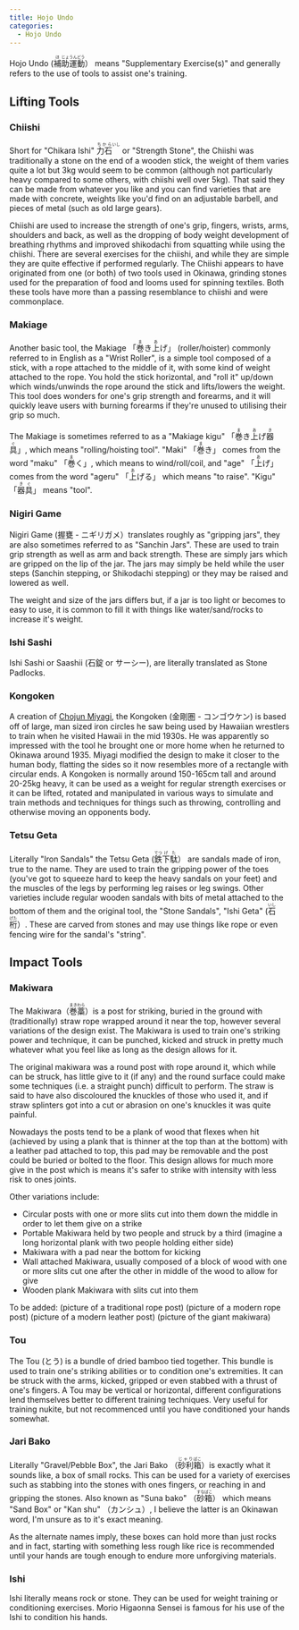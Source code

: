 ```yaml
---
title: Hojo Undo
categories:
  - Hojo Undo
---
```


Hojo Undo (<ruby><rb>補</rb><rt>ほ</rt><rb>助</rb><rt>じょ</rt><rb>運</rb><rt>うん</rt><rb>動</rb><rt>どう</rt></ruby>） means "Supplementary Exercise(s)" and generally refers to the use of tools to assist one's training.

## Lifting Tools

### Chiishi

<Wiki-Img  float caption="Chiishi at the Higaonna Dojo in Okinawa" src="/hojo-undo/hojo-undo-higaonna-dojo-chiishi.jpg"/>

Short for "Chikara Ishi" <ruby><rb>力</rb><rb>石</rb><rt>ちから</rt><rt>いし</rt></ruby> or "Strength Stone", the Chiishi was traditionally a stone on the end of a wooden stick, the weight of them varies quite a lot but 3kg would seem to be common (although not particularly heavy compared to some others, with chiishi well over 5kg). That said they can be made from whatever you like and you can find varieties that are made with concrete, weights like you'd find on an adjustable barbell, and pieces of metal (such as old large gears).

Chiishi are used to increase the strength of one's grip, fingers, wrists, arms, shoulders and back, as well as the dropping of body weight development of breathing rhythms and improved shikodachi from squatting while using the chiishi. There are several exercises for the chiishi, and while they are simple they are quite effective if performed regularly. The Chiishi appears to have originated from one (or both) of two tools used in Okinawa, grinding stones used for the preparation of food and looms used for spinning textiles. Both these tools have more than a passing resemblance to chiishi and were commonplace.

### Makiage

Another basic tool, the Makiage 「<ruby><rb>巻</rb><rt>ま</rt><rb>き</rb><rt></rt><rb>上</rb><rt>あ</rt><rb>げ</rb><rt></rt></ruby>」 (roller/hoister) commonly referred to in English as a "Wrist Roller", is a simple tool composed of a stick, with a rope attached to the middle of it, with some kind of weight attached to the rope. You hold the stick horizontal, and "roll it" up/down which winds/unwinds the rope around the stick and lifts/lowers the weight. This tool does wonders for one's grip strength and forearms, and it will quickly leave users with burning forearms if they're unused to utilising their grip so much.

The Makiage is sometimes referred to as a "Makiage kigu" 「<ruby><rb>巻</rb><rt>ま</rt><rb>き</rb><rt></rt><rb>上</rb><rt>あ</rt><rb>げ</rb><rt></rt><rb>器</rb><rt>き</rt><rb>具</rb><rt>ぐ</rt></ruby>」, which means "rolling/hoisting tool". "Maki" 「<ruby><rb>巻</rb><rt>ま</rt><rb>き</rb><rt></rt></ruby>」 comes from the word "maku" 「<ruby><rb>巻</rb><rt>ま</rt><rb>く</rb><rt></rt></ruby>」, which means to wind/roll/coil, and "age" 「<ruby><rb>上</rb><rt>あ</rt><rb>げ</rb><rt></rt></ruby>」 comes from the word "ageru" 「<ruby><rb>上</rb><rt>あ</rt><rb>げる</rb><rt></rt></ruby>」 which means "to raise". "Kigu" 「<ruby>器<rt>き</rt>具<rt>ぐ</rt></ruby>」 means "tool".

### Nigiri Game

<Wiki-Img caption="Nigiri game at the Higaonna Dojo in Okinawa" src="/hojo-undo/hojo-undo-higaonna-dojo-nigiri-game.jpg"/>

Nigiri Game (握甕 - ニギリガメ）translates roughly as "gripping jars", they are also sometimes referred to as "Sanchin Jars". These are used to train grip strength as well as arm and back strength. These are simply jars which are gripped on the lip of the jar. The jars may simply be held while the user steps (Sanchin stepping, or Shikodachi stepping) or they may be raised and lowered as well.

The weight and size of the jars differs but, if a jar is too light or becomes to easy to use, it is common to fill it with things like water/sand/rocks to increase it's weight.

<Wiki-Video url="https://www.youtube.com/watch?v=p5gf4ntcweY" />

<!-- ### Tan -->

<!-- 担（タン） -->

### Ishi Sashi

<Wiki-Img caption="Ishi Sashi at the Higaonna Dojo in Okinawa" src="/hojo-undo/hojo-undo-higaonna-dojo-ishi-sashi.jpg"/>

Ishi Sashi or Saashii (石錠 or サーシー), are literally translated as Stone Padlocks.

### Kongoken

A creation of [Chojun Miyagi](/people/chojun-miyagi.md), the Kongoken (金剛圏 - コンゴウケン) is based off of large, man sized iron circles he saw being used by Hawaiian wrestlers to train when he visited Hawaii in the mid 1930s. He was apparently so impressed with the tool he brought one or more home when he returned to Okinawa around 1935. Miyagi modified the design to make it closer to the human body, flatting the sides so it now resembles more of a rectangle with circular ends. A Kongoken is normally around 150-165cm tall and around 20-25kg heavy, it can be used as a weight for regular strength exercises or it can be lifted, rotated and manipulated in various ways to simulate and train methods and techniques for things such as throwing, controlling and otherwise moving an opponents body.

<Wiki-Video url="https://www.youtube.com/watch?v=DHdwHiSJTm4" />

### Tetsu Geta

<Wiki-Img float caption="Tetsu Geta at the Higaonna Dojo in Okinawa" src="/hojo-undo/hojo-undo-higaonna-dojo-tetsu-geta.jpg"/>

Literally "Iron Sandals" the Tetsu Geta (<ruby><rb>鉄</rb><rt>てつ</rt><rb>下駄</rb><rt>げた</rt></ruby>） are sandals made of iron, true to the name. They are used to train the gripping power of the toes (you've got to squeeze hard to keep the heavy sandals on your feet) and the muscles of the legs by performing leg raises or leg swings. Other varieties include regular wooden sandals with bits of metal attached to the bottom of them and the original tool, the "Stone Sandals", "Ishi Geta" (<ruby><rb>石</rb><rt>いし</rt><rb>桁</rb><rt>げた</rt></ruby>）. These are carved from stones and may use things like rope or even fencing wire for the sandal's "string".

## Impact Tools

### Makiwara

The Makiwara（<ruby><rb>巻藁</rb><rt>まきわら</rt></ruby>）is a post for striking, buried in the ground with (traditionally) straw rope wrapped around it near the top, however several variations of the design exist. The Makiwara is used to train one's striking power and technique, it can be punched, kicked and struck in pretty much whatever what you feel like as long as the design allows for it.

The original makiwara was a round post with rope around it, which while can be struck, has little give to it (if any) and the round surface could make some techniques (i.e. a straight punch) difficult to perform. The straw is said to have also discoloured the knuckles of those who used it, and if straw splinters got into a cut or abrasion on one's knuckles it was quite painful.

Nowadays the posts tend to be a plank of wood that flexes when hit (achieved by using a plank that is thinner at the top than at the bottom) with a leather pad attached to top, this pad may be removable and the post could be buried or bolted to the floor. This design allows for much more give in the post which is means it's safer to strike with intensity with less risk to ones joints.

Other variations include:

- Circular posts with one or more slits cut into them down the middle in order to let them give on a strike
- Portable Makiwara held by two people and struck by a third (imagine a long horizontal plank with two people holding either side)
- Makiwara with a pad near the bottom for kicking
- Wall attached Makiwara, usually composed of a block of wood with one or more slits cut one after the other in middle of the wood to allow for give
- Wooden plank Makiwara with slits cut into them

To be added:
(picture of a traditional rope post)
(picture of a modern rope post)
(picture of a modern leather post)
(picture of the giant makiwara)

### Tou

The Tou (とう) is a bundle of dried bamboo tied together. This bundle is used to train one's striking abilities or to condition one's extremities. It can be struck with the arms, kicked, gripped or even stabbed with a thrust of one's fingers. A Tou may be vertical or horizontal, different configurations lend themselves better to different training techniques. Very useful for training nukite, but not recommenced until you have conditioned your hands somewhat.

### Jari Bako

<!-- 砂 箱（スナバコ） -->

Literally "Gravel/Pebble Box", the Jari Bako （<ruby><rb>砂利</rb><rt>じゃり</rt><rb>箱</rb><rt>ばこ</rt></ruby>）is exactly what it sounds like, a box of small rocks. This can be used for a variety of exercises such as stabbing into the stones with ones fingers, or reaching in and gripping the stones. Also known as "Suna bako" （<ruby><rb>砂</rb><rt>すな</rt><rb>箱</rb><rt>ばこ</rt></ruby>） which means "Sand Box" or "Kan shu" （カンシュ）, I believe the latter is an Okinawan word, I'm unsure as to it's exact meaning.

As the alternate names imply, these boxes can hold more than just rocks and in fact, starting with something less rough like rice is recommended until your hands are tough enough to endure more unforgiving materials.

### Ishi

<Wiki-Video url="https://www.youtube.com/watch?v=65UY_8LuMKk" />

Ishi literally means rock or stone. They can be used for weight training or conditioning exercises. Morio Higaonna Sensei is famous for his use of the Ishi to condition his hands.

<!-- ### Ude Kitae -->

<!-- ## Other Tools -->

<!-- ### Ishibukuro -->

<!-- ### Those sticks you hit yourself with -->
